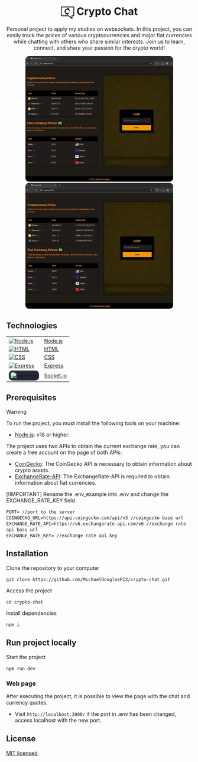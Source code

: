 <h1 align="center"><img src="./frontend/images/crypto-chat-logo.png" width="36" align="center" align-items="center"/> Crypto Chat </h1>

<p align="center">
  Personal project to apply my studies on websockets. In this project, you can easily track the prices of various cryptocurrencies and major fiat currencies while chatting with others who share similar interests. Join us to learn, connect, and share your passion for the crypto world!
</p>

<p align="center">
  <img src="frontend/images/chat-michael.gif" alt="Chat usuario 1" width="400" style="border-radius:10px;"/>
  <img src="frontend/images/chat-anonimo.gif" alt="Chat usuario 2" width="400" style="border-radius:10px;"/>
</p>

## Technologies

<table border="0">
  <tr>
    <td>
      <a href="https://nodejs.org/en" target="_blank">
        <img src="https://skillicons.dev/icons?i=nodejs" alt="Node.js"/>
      </a>
    </td>
    <td style="border:none"><a href="https://nodejs.org/en" target="_blank">Node.js</a></td>
  </tr>
  <tr>
  <td>
    <a href="https://developer.mozilla.org/en-US/docs/Web/HTML" target="_blank">
      <img src="https://skillicons.dev/icons?i=html" alt="HTML"/>
    </a>
  </td>
  <td><a href="https://developer.mozilla.org/en-US/docs/Web/HTML" target="_blank">HTML</a></td>
</tr>
<tr>
  <td>
    <a href="https://developer.mozilla.org/en-US/docs/Web/CSS" target="_blank">
      <img src="https://skillicons.dev/icons?i=css" alt="CSS"/>
    </a>
  </td>
  <td><a href="https://developer.mozilla.org/en-US/docs/Web/CSS" target="_blank">CSS</a></td>
</tr>
  <tr>
    <td>
      <a href="https://expressjs.com/pt-br/" target="_blank">
        <img src="https://skillicons.dev/icons?i=express" alt="Express"/>
      </a>
    </td>
    <td><a href="https://expressjs.com/pt-br/" target="_blank">Express</a></td>
  </tr>
  <tr>
    <td>
      <a href="https://socket.io/docs/v4/" target="_blank"  style="width:47px;">
        <img src="https://cdn.jsdelivr.net/gh/devicons/devicon@latest/icons/socketio/socketio-original.svg" alt="socketio " style="border-radius:10px;background-color:rgb(36, 41, 56);padding: 5px;"/>
      </a>
    </td>
    <td><a href="https://socket.io/docs/v4/" target="_blank">Socket.io</a></td>
  </tr>
</table>

## Prerequisites

> [!WARNING]
> To run the project, you must install the following tools on your machine:

- [Node.js](https://nodejs.org/en): v18 or higher.

The project uses two APIs to obtain the current exchange rate, you can create a free account on the page of both APIs:

- [CoinGecko](https://docs.coingecko.com/reference/introduction): The CoinGecko API is necessary to obtain information about crypto assets.
- [ExchangeRate-API](https://nodejs.org/en): The ExchangeRate-API is required to obtain information about fiat currencies.

[!IMPORTANT] Rename the .env_example into .env and change the EXCHANGE_RATE_KEY field.

```
PORT= //port to the server
COINGECKO_URL=https://api.coingecko.com/api/v3 //coingecko base url
EXCHANGE_RATE_API=https://v6.exchangerate-api.com/v6 //exchange rate api base url
EXCHANGE_RATE_KEY= //exchange rate api key
```

## Installation

Clone the repository to your computer

```
git clone https://github.com/MichaelDouglasPIX/crypto-chat.git
```

Access the project

```
cd crypto-chat
```

Install dependencies

```
npm i
```

## Run project locally

Start the project

```
npm run dev
```

### Web page

After executing the project, it is possible to view the page with the chat and currency quotes.

- Visit `http://localhost:3000/` if the port in .env has been changed, access localhost with the new port.

## License

[MIT licensed](LICENSE).
